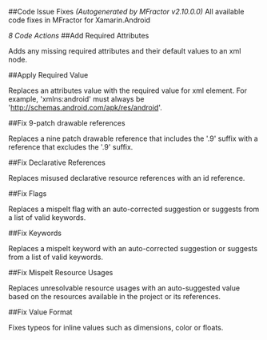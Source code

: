 ##Code Issue Fixes
*(Autogenerated by MFractor v2.10.0.0)*
All available code fixes in MFractor for Xamarin.Android

*8 Code Actions*
##Add Required Attributes

Adds any missing required attributes and their default values to an xml node.

##Apply Required Value

Replaces an attributes value with the required value for xml element. For example, 'xmlns:android' must always be 'http://schemas.android.com/apk/res/android'.

##Fix 9-patch drawable references

Replaces a nine patch drawable reference that includes the '.9' suffix with a reference that excludes the '.9' suffix.

##Fix Declarative References

Replaces misused declarative resource references with an id reference.

##Fix Flags

Replaces a mispelt flag with an auto-corrected suggestion or suggests from a list of valid keywords.

##Fix Keywords

Replaces a mispelt keyword with an auto-corrected suggestion or suggests from a list of valid keywords.

##Fix Mispelt Resource Usages

Replaces unresolvable resource usages with an auto-suggested value based on the resources available in the project or its references.

##Fix Value Format

Fixes typeos for inline values such as dimensions, color or floats.

